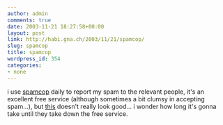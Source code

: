 ```yaml
---
author: admin
comments: true
date: 2003-11-21 18:27:58+00:00
layout: post
link: http://habi.gna.ch/2003/11/21/spamcop/
slug: spamcop
title: spamcop
wordpress_id: 354
categories:
- none
---
```


i use [spamcop](http://www.spamcop.net/) daily to report my spam to the relevant people, it's an excellent free service (although sometimes a bit clumsy in accepting spam...), but [this](http://www.infoworld.com/article/03/11/19/HNironport_1.html) doesn't really look good...
i wonder how long it's gonna take until they take down the free service.
